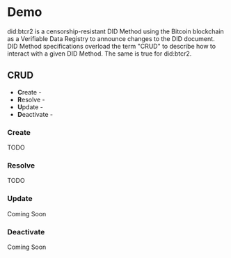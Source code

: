 # Demo

did:btcr2 is a censorship-resistant DID Method using the Bitcoin blockchain as a
Verifiable Data Registry to announce changes to the DID document. DID Method
specifications overload the term "CRUD" to describe how to interact with a given
DID Method. The same is true for did:btcr2.

## CRUD

* **C**reate - 
* **R**esolve - 
* **U**pdate - 
* **D**eactivate - 

### Create

TODO

### Resolve

TODO

### Update

Coming Soon

### Deactivate

Coming Soon